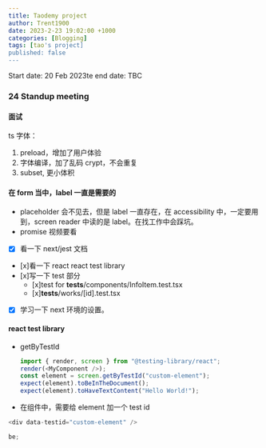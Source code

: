 ```yaml
---
title: Taodemy project
author: Trent1900
date: 2023-2-23 19:02:00 +1000
categories: [Blogging]
tags: [tao's project]
published: false
---
```


Start date: 20 Feb 2023te
end date: TBC

### 24 Standup meeting

#### 面试

ts 字体：

1. preload，增加了用户体验
2. 字体编译，加了乱码 crypt，不会重复
3. subset, 更小体积

#### 在 form 当中，label 一直是需要的

- placeholder 会不见去，但是 label 一直存在，在 accessibility 中，一定要用到，screen reader 中读的是 label。在找工作中会踩坑。
- promise 视频要看
- [x] 看一下 next/jest 文档
- [x]看一下 react react test library
- [x]写一下 test 部分
  - [x]test for **tests**/components/InfoItem.test.tsx
  - [x]**tests**/works/[id].test.tsx
- [x] 学习一下 next 环境的设置。

#### react test library

- getByTestId

  ```js
  import { render, screen } from "@testing-library/react";
  render(<MyComponent />);
  const element = screen.getByTestId("custom-element");
  expect(element).toBeInTheDocument();
  expect(element).toHaveTextContent("Hello World!");
  ```

- 在组件中，需要给 element 加一个 test id

```ts
<div data-testid="custom-element" />
```

```js
be;
```
